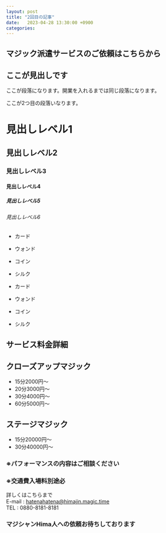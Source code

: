 ```yaml
---
layout: post
title: "2回目の記事"
date:   2023-04-28 13:30:00 +0900
categories:
---
```

## マジック派遣サービスのご依頼はこちらから

## ここが見出しです
ここが段落になります。開業を入れるまでは同じ段落になります。

ここが2つ目の段落いなります。

# 見出しレベル1
## 見出しレベル2
### 見出しレベル3
#### 見出しレベル4
##### 見出しレベル5
###### 見出しレベル6

- カード
- ウォンド
- コイン
- シルク

- カード
- ウォンド
- コイン
- シルク

## サービス料金詳細  

## クローズアップマジック  

- 15分2000円～  
- 20分3000円～  
- 30分4000円～  
- 60分5000円～  
## ステージマジック  
- 15分20000円～  
- 30分40000円～  

### ※パフォーマンスの内容はご相談ください
### ※交通費入場料別途必  
詳しくはこちらまで  
E-mail : hatenahatena@himajin.magic.time  
TEL : 0880-8181-8181  
### マジシャンHima人への依頼お待ちしております